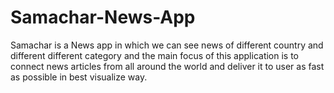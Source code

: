 # Samachar-News-App
Samachar is a News app in which we can see news of different country and different different category and the main focus of this application is to connect news articles from all around the world and deliver it to user as fast as possible in best visualize way.
